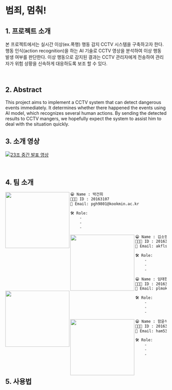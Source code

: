 # 범죄, 멈춰!

## 1. 프로젝트 소개


본 프로젝트에서는 실시간 이상(ex.폭행) 행동 감지 CCTV 시스템을 구축하고자 한다. 행동 인식(action recognition)을 하는 AI 기술로 CCTV 영상을 분석하여 이상 행동 발생 여부를 판단한다. 이상 행동으로 감지된 결과는 CCTV 관리자에게 전송하여 관리자가 위험 상황을 신속하게 대응하도록 보조 할 수 있다.

<br/>

## 2. Abstract


This project aims to implement a CCTV system that can detect dangerous events immediately. It determines whether there happened the events using AI model, which recognizes several human actions. By sending the detected results to CCTV mangers, we hopefully expect the system to assist him to deal with the situation quickly.
<br/>


## 3. 소개 영상

[![23조 중간 발표 영상](http://img.youtube.com/vi/mTJcfbAd-b8/0.jpg)](https://youtu.be/mTJcfbAd-b8?t=0s)

<br/>

## 4. 팀 소개


<img align=left src = "https://user-images.githubusercontent.com/21096675/112747542-12c93a80-8ff1-11eb-85e9-965e0c9e78d5.png" width="200px" height="175px">

```markdown
😁 Name : 박건희
👨🏻‍💻 ID : 20163107
📧 Email: pgh9801@kookmin.ac.kr

🛠 Role:
    -
    -
    -
```

<img align=left src = "https://user-images.githubusercontent.com/21096675/113386677-b5086a00-93c5-11eb-8388-1901400ac829.png" width="200px" height="175px">

```markdown
😁 Name : 김소망
👨🏻‍💻 ID : 20163094
📧 Email: akfls745@kookmin.ac.kr

🛠 Role:
    -
    -
    -
```
<img align=left src ="https://user-images.githubusercontent.com/21096675/112747550-178dee80-8ff1-11eb-9eb7-8059c506133e.png" width="200px" height="175px">

```markdown
😁 Name : 임태현
👨🏻‍💻 ID : 20163153
📧 Email: plmoknijb15@kookmin.ac.kr

🛠 Role:
    -
    -
    -
```

<img align=left src = "https://user-images.githubusercontent.com/21096675/113386691-bafe4b00-93c5-11eb-98d9-9e3933ae8d1c.png" width="200px" height="175px">

```markdown
😁 Name : 함윤석
👨🏻‍💻 ID : 20163175
📧 Email: ham5312@kookmin.ac.kr 

🛠 Role:
    -
    -
    -
```

<br/>

## 5. 사용법

